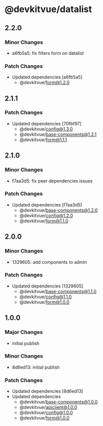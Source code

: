 # @devkitvue/datalist

## 2.2.0

### Minor Changes

- a6fb5a5: fix filters form on datalist

### Patch Changes

- Updated dependencies [a6fb5a5]
  - @devkitvue/form@1.2.0

## 2.1.1

### Patch Changes

- Updated dependencies [70fbf97]
  - @devkitvue/config@1.3.0
  - @devkitvue/base-components@1.2.1
  - @devkitvue/form@1.1.1

## 2.1.0

### Minor Changes

- f7aa3d5: fix peer dependencies issues

### Patch Changes

- Updated dependencies [f7aa3d5]
  - @devkitvue/base-components@1.2.0
  - @devkitvue/config@1.2.0
  - @devkitvue/form@1.1.0

## 2.0.0

### Minor Changes

- 1329605: add components to admin

### Patch Changes

- Updated dependencies [1329605]
  - @devkitvue/base-components@1.1.0
  - @devkitvue/config@1.1.0
  - @devkitvue/form@1.0.0

## 1.0.0

### Major Changes

- initial publish

### Minor Changes

- 8d6ed13: initial publish

### Patch Changes

- Updated dependencies [8d6ed13]
- Updated dependencies
  - @devkitvue/base-components@1.0.0
  - @devkitvue/apiclient@1.0.0
  - @devkitvue/config@1.0.0
  - @devkitvue/form@1.0.0
